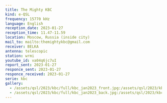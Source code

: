 ```yaml
---
title: The Mighty KBC
kind: e-QSL
frequency: 15770 kHz
language: English
reception_date: 2023-01-27
reception_time: 11.47-11.59
location: Moscow, Russia (inside city)
mail_to: mailto:themightykbc@gmail.com
receiver: BELKA
antenna: telescopic
station: wrmi
youtube_id: va04q6jc7uI
report_sent: 2023-01-27
responce_sent: 2023-01-27
responce_received: 2023-01-27
serie: kbc
gallery:
  - /assets/qsl/2023/kbc/full/kbc_jan2023_front.jpg:/assets/qsl/2023/kbc/small/kbc_jan2023_front.jpg
  - /assets/qsl/2023/kbc/full/kbc_jan2023_back.jpg:/assets/qsl/2023/kbc/small/kbc_jan2023_back.jpg
---
```

